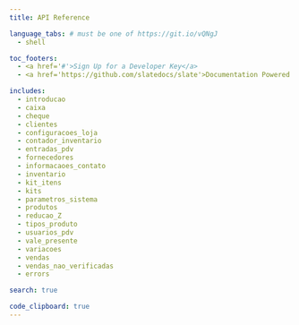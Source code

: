 ```yaml
---
title: API Reference

language_tabs: # must be one of https://git.io/vQNgJ
  - shell

toc_footers:
  - <a href='#'>Sign Up for a Developer Key</a>
  - <a href='https://github.com/slatedocs/slate'>Documentation Powered by Slate</a>

includes:
  - introducao
  - caixa
  - cheque
  - clientes
  - configuracoes_loja
  - contador_inventario
  - entradas_pdv
  - fornecedores
  - informacaoes_contato
  - inventario
  - kit_itens
  - kits
  - parametros_sistema
  - produtos
  - reducao_Z
  - tipos_produto
  - usuarios_pdv
  - vale_presente
  - variacoes
  - vendas
  - vendas_nao_verificadas
  - errors

search: true

code_clipboard: true
---
```



